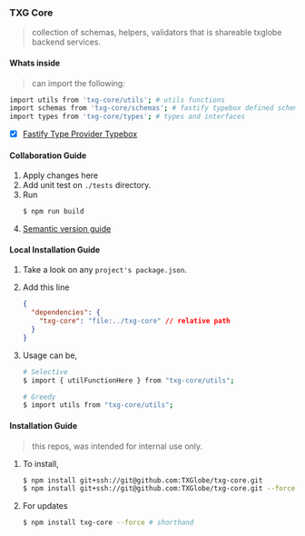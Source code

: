 ### TXG Core

> collection of schemas, helpers, validators that is shareable txglobe backend services.

#### Whats inside

> can import the following:

```sh
import utils from 'txg-core/utils'; # utils functions
import schemas from 'txg-core/schemas'; # fastify typebox defined schemas
import types from 'txg-core/types'; # types and interfaces
```

- [x] [Fastify Type Provider Typebox](https://www.npmjs.com/package/@fastify/type-provider-typebox)

#### Collaboration Guide

1. Apply changes here
2. Add unit test on `./tests` directory.
3. Run
   ```sh
   $ npm run build
   ```
4. [Semantic version guide](https://semver.org/)

#### Local Installation Guide

1. Take a look on any `project's package.json`.
2. Add this line
   ```json
   {
     "dependencies": {
       "txg-core": "file:../txg-core" // relative path
     }
   }
   ```
3. Usage can be,

   ```sh
   # Selective
   $ import { utilFunctionHere } from "txg-core/utils";

   # Greedy
   $ import utils from "txg-core/utils";
   ```

#### Installation Guide

> this repos, was intended for internal use only.

1. To install,
   ```sh
   $ npm install git+ssh://git@github.com:TXGlobe/txg-core.git
   $ npm install git+ssh://git@github.com:TXGlobe/txg-core.git --force # always fetch updates
   ```
2. For updates
   ```sh
   $ npm install txg-core --force # shorthand
   ```
